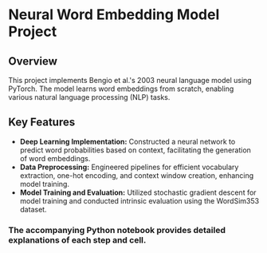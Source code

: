 # Neural Word Embedding Model Project

## Overview
This project implements Bengio et al.'s 2003 neural language model using PyTorch. The model learns word embeddings from scratch, enabling various natural language processing (NLP) tasks. 

## Key Features
- **Deep Learning Implementation:** Constructed a neural network to predict word probabilities based on context, facilitating the generation of word embeddings.
- **Data Preprocessing:** Engineered pipelines for efficient vocabulary extraction, one-hot encoding, and context window creation, enhancing model training.
- **Model Training and Evaluation:** Utilized stochastic gradient descent for model training and conducted intrinsic evaluation using the WordSim353 dataset.

### The accompanying Python notebook provides detailed explanations of each step and cell.
